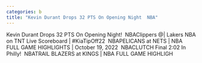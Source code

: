 ```yaml
---
categories: b
title: "Kevin Durant Drops 32 PTS On Opening Night  NBA"
---
```

Kevin Durant Drops 32 PTS On Opening Night!&nbsp;&nbsp;NBAClippers @| Lakers NBA on TNT Live Scoreboard | #KiaTipOff22&nbsp;&nbsp;NBAPELICANS at NETS | NBA FULL GAME HIGHLIGHTS | October 19, 2022&nbsp;&nbsp;NBACLUTCH Final 2:02 In Philly!&nbsp;&nbsp;NBATRAIL BLAZERS at KINGS | NBA FULL GAME HIGHLIGH